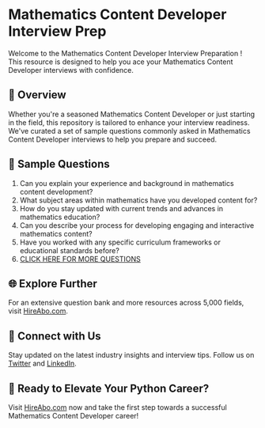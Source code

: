 # Mathematics Content Developer Interview Prep

Welcome to the Mathematics Content Developer Interview Preparation ! This resource is designed to help you ace your Mathematics Content Developer interviews with confidence.

## 🚀 Overview

Whether you're a seasoned Mathematics Content Developer or just starting in the field, this repository is tailored to enhance your interview readiness. We've curated a set of sample questions commonly asked in Mathematics Content Developer interviews to help you prepare and succeed.

## 📝 Sample Questions

1. Can you explain your experience and background in mathematics content development?
2. What subject areas within mathematics have you developed content for?
3. How do you stay updated with current trends and advances in mathematics education?
4. Can you describe your process for developing engaging and interactive mathematics content?
5. Have you worked with any specific curriculum frameworks or educational standards before?
6. [CLICK HERE FOR MORE QUESTIONS](https://hireabo.com/job/19_0_18/Mathematics%20Content%20Developer)

## 🌐 Explore Further

For an extensive question bank and more resources across 5,000 fields, visit [HireAbo.com](https://www.hireabo.com).

## 📱 Connect with Us

Stay updated on the latest industry insights and interview tips. Follow us on [Twitter](https://twitter.com/hireabo) and [LinkedIn](https://www.linkedin.com/in/hire-abo-3609972a8/).

## 🚀 Ready to Elevate Your Python Career?

Visit [HireAbo.com](https://www.hireabo.com) now and take the first step towards a successful Mathematics Content Developer career!